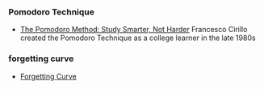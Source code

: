 
### Pomodoro Technique

* [The Pomodoro Method: Study Smarter, Not Harder](https://www.coursera.org/articles/pomodoro-study-method)
Francesco Cirillo created the Pomodoro Technique as a college learner in the late 1980s


### forgetting curve

* [Forgetting Curve](https://en.wikipedia.org/wiki/Forgetting_curve)
